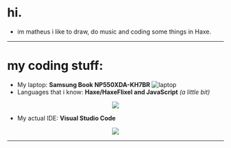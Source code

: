 # hi.
- im matheus i like to draw, do music and coding some things in Haxe.
-------
# my coding stuff:
- My laptop: **Samsung Book NP550XDA-KH7BR**
![laptop](https://github.com/Matheus2120/Matheus2120/assets/68753627/62acf903-2c43-4d12-abbf-504f2e27740b)
- Languages that i know: **Haxe/HaxeFlixel and JavaScript** _(a little bit)_
<p align="center">
  <a href="https://skillicons.dev">
    <img src="https://skillicons.dev/icons?i=haxe,haxeflixel,js" />
  </a>
</p>

- My actual IDE: **Visual Studio Code**
<p align="center">
  <a href="https://skillicons.dev">
    <img src="https://skillicons.dev/icons?i=vscode" />
  </a>
</p>

-------
